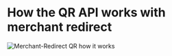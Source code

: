 <!-- START_METADATA
---
title: How the QR API works with merchant redirect
sidebar_label: Merchant redirect
sidebar_position: 10
description: How the QR API works with merchant redirect
pagination_next: null
pagination_prev: null
---
END_METADATA -->

# How the QR API works with merchant redirect

![Merchant-Redirect QR how it works](images/merchant-redirect-qr-how-it-works.png)
